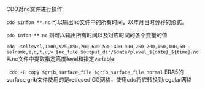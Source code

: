 CDO对nc文件进行操作

`cdo sinfon **.nc`
可以输出nc文件中的所有时间，以年月日时分秒的形式。

`cdo infon **.nc`
则可以输出所有时间以及对应时间的各个变量的值

`cdo -sellevel,1000,925,850,700,600,500,400,300,250,200,150,100,50 -selname,z,q,t,u,v $nc_file $output_dir/$date/plevel_${date}_${time}.nc`
从nc文件中提取指定高度level和指定variable

` cdo -R copy $grib_surface_file $grib_surface_file_normal`
ERA5的surface grib文件使用的是reduced GG网格，使用cdo将它转换到regular网格
